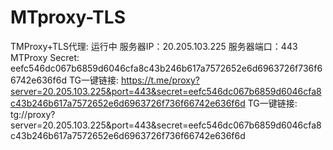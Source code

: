 # MTproxy-TLS
TMProxy+TLS代理: 运行中
服务器IP：20.205.103.225
服务器端口：443
MTProxy Secret:  eefc546dc067b6859d6046cfa8c43b246b617a7572652e6d6963726f736f66742e636f6d
TG一键链接: https://t.me/proxy?server=20.205.103.225&port=443&secret=eefc546dc067b6859d6046cfa8c43b246b617a7572652e6d6963726f736f66742e636f6d
TG一键链接: tg://proxy?server=20.205.103.225&port=443&secret=eefc546dc067b6859d6046cfa8c43b246b617a7572652e6d6963726f736f66742e636f6d
